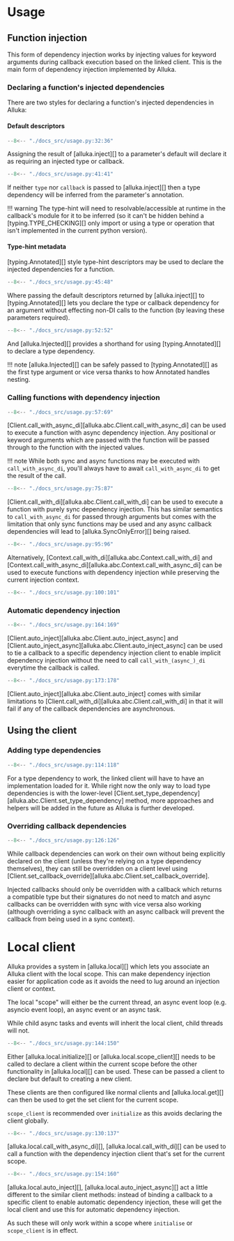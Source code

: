 # Usage

## Function injection

This form of dependency injection works by injecting values for keyword arguments during callback
execution based on the linked client. This is the main form of dependency injection implemented by
Alluka.

### Declaring a function's injected dependencies

There are two styles for declaring a function's injected dependencies in Alluka:

#### Default descriptors

```py
--8<-- "./docs_src/usage.py:32:36"
```

Assigning the result of [alluka.inject][] to a parameter's default will declare it as requiring an
injected type or callback.

```py
--8<-- "./docs_src/usage.py:41:41"

```

If neither `type` nor `callback` is passed to [alluka.inject][] then a type dependency will be
inferred from the parameter's annotation.

!!! warning
    The type-hint will need to resolvable/accessible at runtime in the callback's module for it to
    be inferred (so it can't be hidden behind a [typing.TYPE_CHECKING][] only import or using a
    type or operation that isn't implemented in the current python version).

#### Type-hint metadata

[typing.Annotated][] style type-hint descriptors may be used to declare the injected dependencies
for a function.

```py
--8<-- "./docs_src/usage.py:45:48"
```

Where passing the default descriptors returned by [alluka.inject][] to [typing.Annotated][] lets
you declare the type or callback dependency for an argument without effecting non-DI calls to the
function (by leaving these parameters required).

```py
--8<-- "./docs_src/usage.py:52:52"

```

And [alluka.Injected][] provides a shorthand for using [typing.Annotated][] to declare a type
dependency.

!!! note
    [alluka.Injected][] can be safely passed to [typing.Annotated][] as the first type argument or
    vice versa thanks to how Annotated handles nesting.

### Calling functions with dependency injection

```py
--8<-- "./docs_src/usage.py:57:69"

```

[Client.call_with_async_di][alluka.abc.Client.call_with_async_di] can be used to execute a
function with async dependency injection. Any positional or keyword arguments which are passed
with the function will be passed through to the function with the injected values.

!!! note
    While both sync and async functions may be executed with `call_with_async_di`, you'll always have to
    await `call_with_async_di` to get the result of the call.

```py
--8<-- "./docs_src/usage.py:75:87"
```

[Client.call_with_di][alluka.abc.Client.call_with_di] can be used to execute a function with
purely sync dependency injection. This has similar semantics to
`call_with_async_di` for passed through arguments but comes with the limitation that only sync
functions may be used and any async callback dependencies will lead to [alluka.SyncOnlyError][]
being raised.

```py
--8<-- "./docs_src/usage.py:95:96"
```

Alternatively, [Context.call_with_di][alluka.abc.Context.call_with_di] and
[Context.call_with_async_di][alluka.abc.Context.call_with_async_di] can be used to execute functions
with dependency injection while preserving the current injection context.

```py
--8<-- "./docs_src/usage.py:100:101"
```

<!-- TODO: revisit behaviour for when an async function with no async deps is passed to call_with_di--->

### Automatic dependency injection

```py
--8<-- "./docs_src/usage.py:164:169"
```

[Client.auto_inject][alluka.abc.Client.auto_inject_async] and
[Client.auto_inject_async][alluka.abc.Client.auto_inject_async] can be used to tie a callback to
a specific dependency injection client to enable implicit dependency injection without the need
to call `call_with_(async_)_di` everytime the callback is called.

```py
--8<-- "./docs_src/usage.py:173:178"
```

[Client.auto_inject][alluka.abc.Client.auto_inject] comes with similar limitations to
[Client.call_with_di][alluka.abc.Client.call_with_di] in that it will fail if any of the callback
dependencies are asynchronous.

## Using the client

<!-- TODO: add note about call chaining -->

### Adding type dependencies

```py
--8<-- "./docs_src/usage.py:114:118"
```

For a type dependency to work, the linked client will have to have an implementation loaded for it.
While right now the only way to load type dependencies is with the lower-level
[Client.set_type_dependency][alluka.abc.Client.set_type_dependency] method, more approaches and
helpers will be added in the future as Alluka is further developed.


### Overriding callback dependencies

```py
--8<-- "./docs_src/usage.py:126:126"
```

While callback dependencies can work on their own without being explicitly declared on the client
(unless they're relying on a type dependency themselves), they can still be overridden on a client
level using [Client.set_callback_override][alluka.abc.Client.set_callback_override].

Injected callbacks should only be overridden with a callback which returns a compatible type but
their signatures do not need to match and async callbacks can be overridden
with sync with vice versa also working (although overriding a sync callback with an async callback
will prevent the callback from being used in a sync context).

# Local client

Alluka provides a system in [alluka.local][] which lets you associate an Alluka client with the local
scope. This can make dependency injection easier for application code as it avoids the need to
lug around an injection client or context.

The local "scope" will either be the current thread, an async event loop (e.g. asyncio event loop),
an async event or an async task.

While child async tasks and events will inherit the local client, child threads will not.

```py
--8<-- "./docs_src/usage.py:144:150"
```

Either [alluka.local.initialize][] or [alluka.local.scope_client][] needs to be called to
declare a client within the current scope before the other functionality in [alluka.local][]
can be used. These can be passed a client to declare but default to creating a new client.

These clients are then configured like normal clients and [alluka.local.get][] can then be
used to get the set client for the current scope.

`scope_client` is recommended over `initialize` as this avoids declaring the client globally.

```py
--8<-- "./docs_src/usage.py:130:137"
```

[alluka.local.call_with_async_di][], [alluka.local.call_with_di][] can be used to call a
function with the dependency injection client that's set for the current scope.

```py
--8<-- "./docs_src/usage.py:154:160"
```

[alluka.local.auto_inject][], [alluka.local.auto_inject_async][] act a little different to
the similar client methods: instead of binding a callback to a specific client to
enable automatic dependency injection, these will get the local client and use this for
automatic dependency injection.

As such these will only work within a scope where `initialise` or `scope_client` is in
effect.
